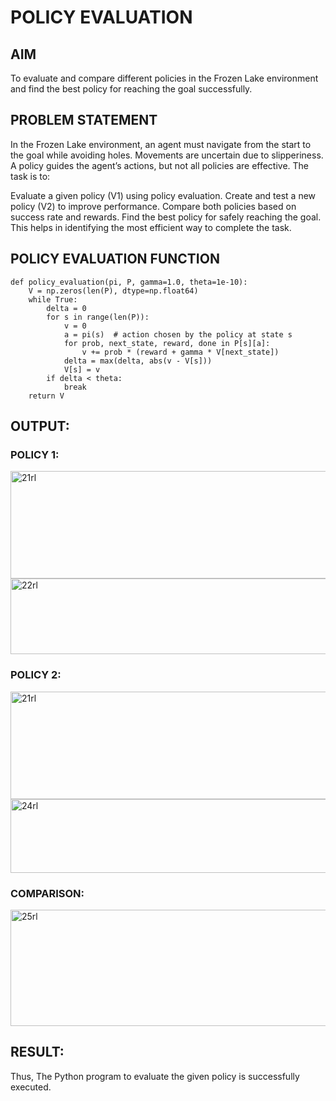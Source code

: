 # POLICY EVALUATION

## AIM
To evaluate and compare different policies in the Frozen Lake environment and find the best policy for reaching the goal successfully.

## PROBLEM STATEMENT
In the Frozen Lake environment, an agent must navigate from the start to the goal while avoiding holes. Movements are uncertain due to slipperiness. A policy guides the agent’s actions, but not all policies are effective. The task is to:

Evaluate a given policy (V1) using policy evaluation. Create and test a new policy (V2) to improve performance. Compare both policies based on success rate and rewards. Find the best policy for safely reaching the goal. This helps in identifying the most efficient way to complete the task.

## POLICY EVALUATION FUNCTION
```
def policy_evaluation(pi, P, gamma=1.0, theta=1e-10):
    V = np.zeros(len(P), dtype=np.float64)
    while True:
        delta = 0
        for s in range(len(P)):
            v = 0
            a = pi(s)  # action chosen by the policy at state s
            for prob, next_state, reward, done in P[s][a]:
                v += prob * (reward + gamma * V[next_state])
            delta = max(delta, abs(v - V[s]))
            V[s] = v
        if delta < theta:
            break
    return V
```

## OUTPUT:
### POLICY 1:
<img width="531" height="172" alt="21rl" src="https://github.com/user-attachments/assets/4d6cd5df-2315-4f13-9c2c-993e8aadb055" />

<img width="608" height="121" alt="22rl" src="https://github.com/user-attachments/assets/b0bba76f-0b76-4f87-821d-3caeea7806dd" />

### POLICY 2:
<img width="531" height="172" alt="21rl" src="https://github.com/user-attachments/assets/e0e6a7d8-e9ce-490d-bae0-68c6ca73d365" />

<img width="602" height="118" alt="24rl" src="https://github.com/user-attachments/assets/e6e8e438-ba5f-4053-8efb-453ae01ba85e" />

### COMPARISON:
<img width="527" height="186" alt="25rl" src="https://github.com/user-attachments/assets/327825dc-851b-41d7-8997-6ee21f0d21ab" />

## RESULT:

Thus, The Python program to evaluate the given policy is successfully executed.
